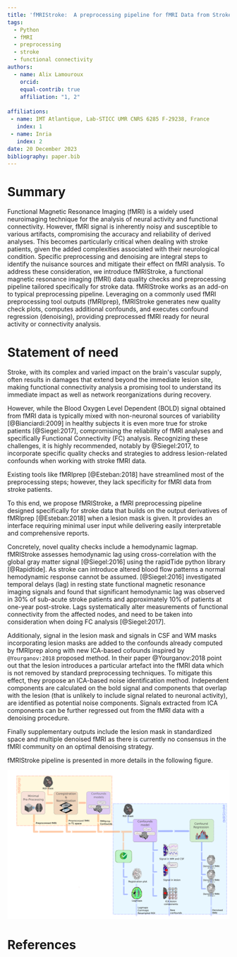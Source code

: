 ```yaml
---
title: 'fMRIStroke:  A preprocessing pipeline for fMRI Data from Stroke patients'
tags:
  - Python
  - fMRI
  - preprocessing
  - stroke
  - functional connectivity
authors:
  - name: Alix Lamouroux
    orcid: 
    equal-contrib: true
    affiliation: "1, 2" 

affiliations:
 - name: IMT Atlantique, Lab-STICC UMR CNRS 6285 F-29238, France
   index: 1
 - name: Inria
   index: 2
date: 20 December 2023
bibliography: paper.bib
---
```


# Summary
Functional Magnetic Resonance Imaging (fMRI) is a widely used neuroimaging technique for the analysis of neural activity and functional connectivity. However, fMRI signal is inherently noisy and susceptible to various artifacts, compromising the accuracy and reliability of derived analyses. This becomes particularly critical when dealing with stroke patients, given the added complexities associated with their neurological condition. Specific preprocessing and denoising are integral steps to identify the nuisance sources and mitigate their effect on fMRI analysis. 
To address these consideration, we introduce fMRIStroke, a functional magnetic resonance imaging (fMRI) data quality checks and preprocessing pipeline tailored specifically for stroke data. fMRIStroke works as an add-on to typical preprocessing pipeline. Leveraging on a commonly used fMRI preprocessing tool outputs (fMRIprep), fMRIStroke generates new quality check plots, computes additional confounds, and executes confound regression (denoising), providing preprocessed fMRI ready for neural activity or connectivity analysis. 



# Statement of need
Stroke, with its complex and varied impact on the brain's vascular supply, often results in damages that extend beyond the immediate lesion site, making functional connectivity analysis a promising tool to understand its immediate impact as well as network reorganizations during recovery. 

However, while the Blood Oxygen Level Dependent (BOLD) signal obtained from fMRI data is typically mixed with non-neuronal sources of variability [@Bianciardi:2009] in healthy subjects it is even more true for stroke patients [@Siegel:2017], compromising the reliability of fMRI analyses and specifically Functional Connectivity (FC) analysis. 
Recognizing these challenges, it is highly recommended, notably by @Siegel:2017, to incorporate specific quality checks and strategies to address lesion-related confounds when working with stroke fMRI data. 

Existing tools like fMRIprep [@Esteban:2018] have streamlined most of the preprocessing steps; however, they lack specificity for fMRI data from stroke patients. 

To this end, we propose fMRIStroke, a fMRI preprocessing pipeline designed specifically for stroke data that builds on the output derivatives of fMRIprep [@Esteban:2018] when a lesion mask is given. It provides an interface requiring minimal user input while delivering easily interpretable and comprehensive reports. 

Concretely, novel quality checks include a hemodynamic lagmap. fMRIStroke assesses hemodynamic lag using cross-correlation with the global gray matter signal [@Siegel:2016] using the rapidTide  python library [@Rapidtide]. As stroke can introduce altered blood flow patterns a normal hemodynamic response cannot be assumed. [@Siegel:2016] investigated temporal delays (lag) in resting state functional magnetic resonance imaging signals and found that significant hemodynamic lag was observed in 30% of sub-acute stroke patients and approximately 10% of patients at one-year post-stroke. 
Lags systematically alter measurements of functional connectivity from the affected nodes, and need to be taken into consideration when doing FC analysis [@Siegel:2017].

Additionaly, signal in the lesion mask and signals in CSF and WM masks incorporating lesion masks are added to the confounds already computed by fMRIprep along with new ICA-based cofounds inspired by `@Yourganov:2018` proposed method. In their paper @Yourganov:2018 point out that the lesion introduces a particular artefact into the fMRI data which is not removed by standard preprocessing techniques. To mitigate this effect, they propose an ICA-based noise identification method. Independent components are calculated on the bold signal and components that overlap with the lesion (that is unlikely to include signal related to neuronal activity), are identified as potential noise components. Signals extracted from ICA components can be further regressed out from the fMRI data with a denoising procedure.

Finally supplementary outputs include the lesion mask in standardized space and multiple denoised fMRI as there is currently no consensus in the fMRI community on an optimal denoising strategy.

fMRIStroke pipeline is presented in more details in the following figure. 


![fMRIStroke pipeline.](https://github.com/alixlam/fmristroke/blob/joss/docs/_static/fmristroke_pipeline.png)

# References

